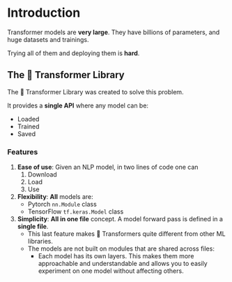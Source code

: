 # Introduction

Transformer models are **very large**. They have billions of parameters, and huge datasets and trainings. 

Trying all of them and deploying them is **hard**.

## The 🤗 Transformer Library
The 🤗 Transformer Library was created to solve this problem. 

It provides a **single API** where any model can be: 

- Loaded
- Trained
- Saved

### Features

1. **Ease of use**: Given an NLP model, in two lines of code one can
   1. Download
   2. Load
   3. Use
2. **Flexibility**: **All** models are: 
   - Pytorch `nn.Module` class
   - TensorFlow `tf.keras.Model` class
3. **Simplicity**: **All in one file** concept. A model forward pass is defined in a **single file**.
   - This last feature makes 🤗 Transformers quite different from other ML libraries. 
   - The models are not built on modules that are shared across files:
     - Each model has its own layers. This makes them more approachable and understandable and allows you to easily experiment on one model without affecting others.
